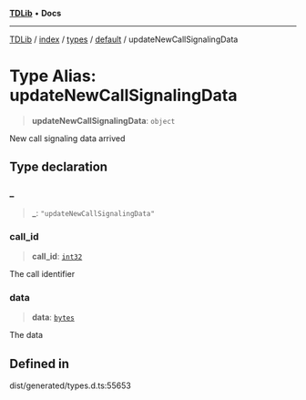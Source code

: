 [**TDLib**](../../../../../../README.md) • **Docs**

***

[TDLib](../../../../../../modules.md) / [index](../../../../../README.md) / [types](../../../README.md) / [default](../README.md) / updateNewCallSignalingData

# Type Alias: updateNewCallSignalingData

> **updateNewCallSignalingData**: `object`

New call signaling data arrived

## Type declaration

### \_

> **\_**: `"updateNewCallSignalingData"`

### call\_id

> **call\_id**: [`int32`](int32-1.md)

The call identifier

### data

> **data**: [`bytes`](bytes-1.md)

The data

## Defined in

dist/generated/types.d.ts:55653
